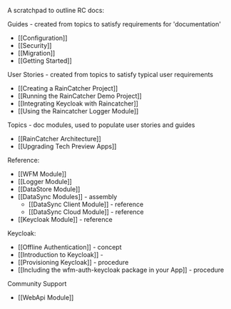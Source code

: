 A scratchpad to outline RC docs:


Guides - created from topics to satisfy requirements for 'documentation'
* [[Configuration]]
* [[Security]]
* [[Migration]]
* [[Getting Started]]

User Stories - created from topics to satisfy typical user requirements
* [[Creating a RainCatcher Project]]
* [[Running the RainCatcher Demo Project]]
* [[Integrating Keycloak with Raincatcher]]
* [[Using the Raincatcher Logger Module]]

Topics - doc modules, used to populate user stories and guides
* [[RainCatcher Architecture]]
* [[Upgrading Tech Preview Apps]]

Reference:

* [[WFM Module]]
* [[Logger Module]]
* [[DataStore Module]]
* [[DataSync Modules]] - assembly
  * [[DataSync Client Module]] - reference
  * [[DataSync Cloud Module]] - reference
* [[Keycloak Module]] - reference


Keycloak:

* [[Offline Authentication]] - concept
* [[Introduction to Keycloak]] - 
* [[Provisioning Keycloak]] - procedure
* [[Including the wfm-auth-keycloak package in your App]] - procedure







Community Support
* [[WebApi Module]]

